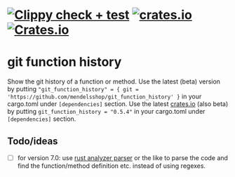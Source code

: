 
# [![Clippy check + test](https://github.com/mendelsshop/git_function_history/actions/workflows/cargo_clippy_lib.yml/badge.svg)](https://github.com/mendelsshop/git_function_history/actions/workflows/cargo_clippy_lib.yml) [![crates.io](https://img.shields.io/crates/v/git_function_history.svg?label=latest%20version)](https://crates.io/crates/git_function_history) [![Crates.io](https://img.shields.io/crates/d/git_function_history?label=crates.io%20downloads)](https://crates.io/crates/git_function_history)

# git function history

Show the git history of a function or method.
Use the latest (beta) version by putting `"git_function_history" = { git = 'https://github.com/mendelsshop/git_function_history' }` in your cargo.toml under `[dependencies]` section.
Use the latest [crates.io](https://crates.io/crates/git_function_history) (also beta) by putting `git_function_history = "0.5.4"` in your cargo.toml under `[dependencies]` section.

## Todo/ideas

- [ ] for version 7.0: use [rust analyzer parser](https://crates.io/crates/ra_ap_syntax) or the like to parse the code and find the function/method definition etc. instead of using regexes.